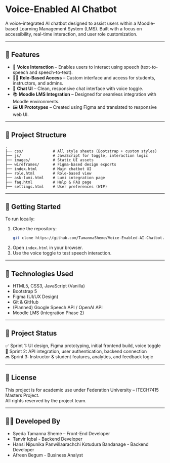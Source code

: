 
# Voice-Enabled AI Chatbot

A voice-integrated AI chatbot designed to assist users within a Moodle-based Learning Management System (LMS). Built with a focus on accessibility, real-time interaction, and user role customization.

---

## 🔧 Features

- 🎤 **Voice Interaction** – Enables users to interact using speech (text-to-speech and speech-to-text).
- 🧑‍🏫 **Role-Based Access** – Custom interface and access for students, instructors, and admins.
- 💬 **Chat UI** – Clean, responsive chat interface with voice toggle.
- 📚 **Moodle LMS Integration** – Designed for seamless integration with Moodle environments.
- 🖼️ **UI Prototypes** – Created using Figma and translated to responsive web UI.

---

## 📁 Project Structure

```
.
├── css/             # All style sheets (Bootstrap + custom styles)
├── js/              # JavaScript for toggle, interaction logic
├── images/          # Static UI assets
├── wireframes/      # Figma-based design exports
├── index.html       # Main chatbot UI
├── role.html        # Role-based view
├── ask-lumi.html    # Lumi integration page
├── faq.html         # Help & FAQ page
├── settings.html    # User preferences (WIP)
```

---

## 🚀 Getting Started

To run locally:
1. Clone the repository:
   ```bash
   git clone https://github.com/TamannaSheme/Voice-Enabled-AI-Chatbot.git
   ```
2. Open `index.html` in your browser.
3. Use the voice toggle to test speech interaction.

---

## 🧠 Technologies Used

- HTML5, CSS3, JavaScript (Vanilla)
- Bootstrap 5
- Figma (UI/UX Design)
- Git & GitHub
- (Planned) Google Speech API / OpenAI API
- Moodle LMS (Integration Phase 2)

---

## 📌 Project Status

✅ Sprint 1: UI design, Figma prototyping, initial frontend build, voice toggle  
🔄 Sprint 2: API integration, user authentication, backend connection  
🔜 Sprint 3: Instructor & student features, analytics, and feedback logic

---

## 📃 License

This project is for academic use under Federation University – ITECH7415 Masters Project.  
All rights reserved by the project team.

---

## 👩‍💻 Developed By

- Syeda Tamanna Sheme – Front-End Developer  
- Tanvir Iqbal	- Backend Developer
- Hansi Nipunika Panwillaarachchi Kotudura Bandanage	- Backend Developer
- Afreen Begum - Business Analyst

